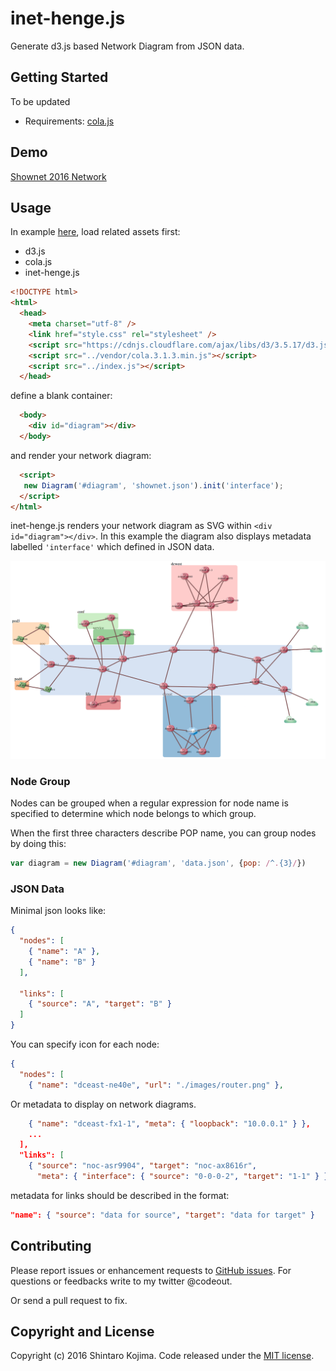 # inet-henge.js

Generate d3.js based Network Diagram from JSON data.

## Getting Started

To be updated

* Requirements: [cola.js](http://marvl.infotech.monash.edu/webcola/)

## Demo

[Shownet 2016 Network](https://inet-henge.herokuapp.com/)

## Usage

In example [here](example/shownet.html), load related assets first:

* d3.js
* cola.js
* inet-henge.js

```html
<!DOCTYPE html>
<html>
  <head>
    <meta charset="utf-8" />
    <link href="style.css" rel="stylesheet" />
    <script src="https://cdnjs.cloudflare.com/ajax/libs/d3/3.5.17/d3.js"></script>
    <script src="../vendor/cola.3.1.3.min.js"></script>
    <script src="../index.js"></script>
  </head>
```

define a blank container:


```html
  <body>
    <div id="diagram"></div>
  </body>
```

and render your network diagram:

```html
  <script>
   new Diagram('#diagram', 'shownet.json').init('interface');
  </script>
</html>
```

inet-henge.js renders your network diagram as SVG within ```<div id="diagram"></div>```. In this example the diagram also displays metadata labelled ```'interface'``` which defined in JSON data.

![Shownet2016 example](example/images/shownet.png)

### Node Group

Nodes can be grouped when a regular expression for node name is specified to determine which node belongs to which group.

When the first three characters describe POP name, you can group nodes by doing this:

``` javascript
var diagram = new Diagram('#diagram', 'data.json', {pop: /^.{3}/})
```

### JSON Data

Minimal json looks like:

```json
{
  "nodes": [
    { "name": "A" },
    { "name": "B" }
  ],

  "links": [
    { "source": "A", "target": "B" }
  ]
}
```

You can specify icon for each node:

```json
{
  "nodes": [
    { "name": "dceast-ne40e", "url": "./images/router.png" },
```

Or metadata to display on network diagrams.

```json
    { "name": "dceast-fx1-1", "meta": { "loopback": "10.0.0.1" } },
    ...
  ],
  "links": [
    { "source": "noc-asr9904", "target": "noc-ax8616r",
      "meta": { "interface": { "source": "0-0-0-2", "target": "1-1" } }
```

metadata for links should be described in the format:

```json
"name": { "source": "data for source", "target": "data for target" }
```

## Contributing

Please report issues or enhancement requests to [GitHub issues](https://github.com/codeout/inet-henge/issues).
For questions or feedbacks write to my twitter @codeout.

Or send a pull request to fix.


## Copyright and License

Copyright (c) 2016 Shintaro Kojima. Code released under the [MIT license](LICENSE).
